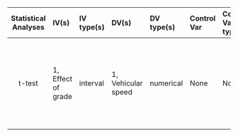 | **Statistical Analyses**	|  **IV(s)**  |  **IV type(s)** |  **DV(s)**  |  **DV type(s)**  |  **Control Var** | **Control Var type**  | **Question to be answered** | **_H0_** | **alpha** | **link to paper**| 
|:----------:|:----------|:------------|:-------------|:-------------|:------------|:------------- |:------------------|:----:|:-------:|:-------|
t-test	| 1, Effect of grade | interval | 1, Vehicular speed| numerical | None | None | 	Does the grade level affect the average speed | Average speed for the grade = Expected speed at the grade | 0.05 | [Evaluating the impacts of grades on vehicular speeds on interstate highways](https://journals.plos.org/plosone/article?id=10.1371/journal.pone.0184142) |
